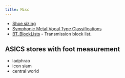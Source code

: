 ```yaml
---
title: Misc
---
```


- [Shoe sizing](http://www.sizecharter.com/clothing-fit-and-measurement/understanding-shoe-sizing)
- [Symphonic Metal Vocal Type Classifications](https://docs.google.com/spreadsheets/d/1at_zQfBPKGTya4IuqhJ_B8tqz_wUSY9VjLqSyX39tTw)
- [BT_BlockLists](https://github.com/Naunter/BT_BlockLists) - Transmission block list.

## ASICS stores with foot measurement

- ladphrao
- icon siam
- central world
